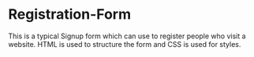# Registration-Form
This is a typical Signup form which can use to register people who visit a website. HTML is used to structure the form and CSS is used for styles.
